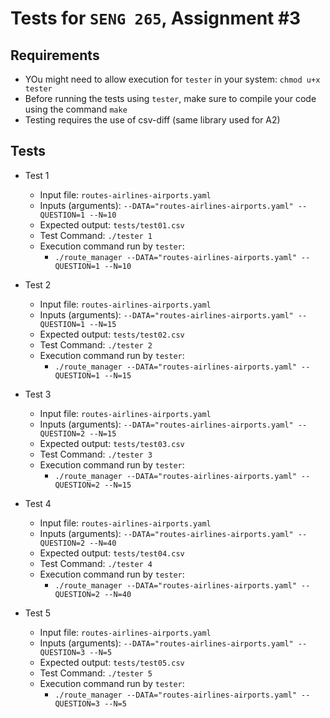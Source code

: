 # Tests for `SENG 265`, Assignment #3

## Requirements

* YOu might need to allow execution for `tester` in your system: `chmod u+x tester`
* Before running the tests using `tester`, make sure to compile your code using the command `make`
* Testing requires the use of csv-diff (same library used for A2)

## Tests

* Test 1
    * Input file: `routes-airlines-airports.yaml`
    * Inputs (arguments): `--DATA="routes-airlines-airports.yaml" --QUESTION=1 --N=10`
    * Expected output: `tests/test01.csv`
    * Test Command: `./tester 1`
    * Execution command run by `tester`:
      * `./route_manager --DATA="routes-airlines-airports.yaml" --QUESTION=1 --N=10`

* Test 2
    * Input file: `routes-airlines-airports.yaml`
    * Inputs (arguments): `--DATA="routes-airlines-airports.yaml" --QUESTION=1 --N=15`
    * Expected output: `tests/test02.csv`
    * Test Command: `./tester 2`
    * Execution command run by `tester`:
      * `./route_manager --DATA="routes-airlines-airports.yaml" --QUESTION=1 --N=15`

* Test 3
    * Input file: `routes-airlines-airports.yaml`
    * Inputs (arguments): `--DATA="routes-airlines-airports.yaml" --QUESTION=2 --N=15`
    * Expected output: `tests/test03.csv`
    * Test Command: `./tester 3`
    * Execution command run by `tester`:
      * `./route_manager --DATA="routes-airlines-airports.yaml" --QUESTION=2 --N=15`

* Test 4
    * Input file: `routes-airlines-airports.yaml`
    * Inputs (arguments): `--DATA="routes-airlines-airports.yaml" --QUESTION=2 --N=40`
    * Expected output: `tests/test04.csv`
    * Test Command: `./tester 4`
    * Execution command run by `tester`:
      * `./route_manager --DATA="routes-airlines-airports.yaml" --QUESTION=2 --N=40`

* Test 5
    * Input file: `routes-airlines-airports.yaml`
    * Inputs (arguments): `--DATA="routes-airlines-airports.yaml" --QUESTION=3 --N=5`
    * Expected output: `tests/test05.csv`
    * Test Command: `./tester 5`
    * Execution command run by `tester`:
      * `./route_manager --DATA="routes-airlines-airports.yaml" --QUESTION=3 --N=5`
